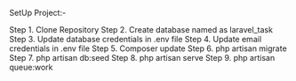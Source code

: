 SetUp Project:-

  Step 1.  Clone Repository
  Step 2.  Create database named as laravel_task
  Step 3.  Update database credentials in .env file
  Step 4.  Update email credentials in .env file
  Step 5.  Composer update
  Step 6.  php artisan migrate
  Step 7.  php artisan db:seed
  Step 8.  php artisan serve
  Step 9.  php artisan queue:work
